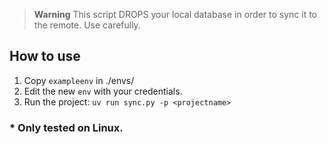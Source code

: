 > **Warning**  This script DROPS your local database in order to sync it to the remote. Use carefully.

## How to use
1. Copy `exampleenv` in ./envs/<projectname>
2. Edit the new `env` with your credentials.
3. Run the project: `uv run sync.py -p <projectname>`

### * Only tested on Linux.
